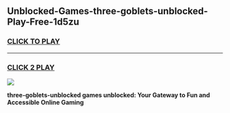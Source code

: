 
## Unblocked-Games-three-goblets-unblocked-Play-Free-1d5zu
<h3>
<a href="https://premium76.site?title=three-goblets-unblocked&ref=23A">CLICK TO PLAY</a></h3>
<hr>

<h3>
<a href="https://premium76.site?title=three-goblets-unblocked&ref=23A">CLICK 2 PLAY</a>
  
</h3>

<a href="https://premium76.site?title=three-goblets-unblocked&ref=23A"><img src="https://clearcache.store/games.png"></a>


**three-goblets-unblocked games unblocked: Your Gateway to Fun and Accessible Online Gaming**
